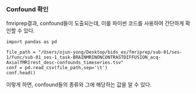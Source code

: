 ### Confound 확인

fmriprep결과, confound들이 도출되는데, 이를 파이썬 코드를 사용하여 간단하게 확인할 수 있다.

~~~python3
import pandas as pd

file_path = "/Users/ojun-yong/Desktop/bids_ex/fmriprep/sub-01/ses-1/func/sub-01_ses-1_task-BRAINMRINONCONTRASTDIFFUSION_acq-AxialfMRIrest_desc-confounds_timeseries.tsv"
conf = pd.read_csv(file_path,sep='\t')
conf.head()
~~~
이렇게 하면, confound들의 종류와 그에 해당하는 값을 알 수 있다.

